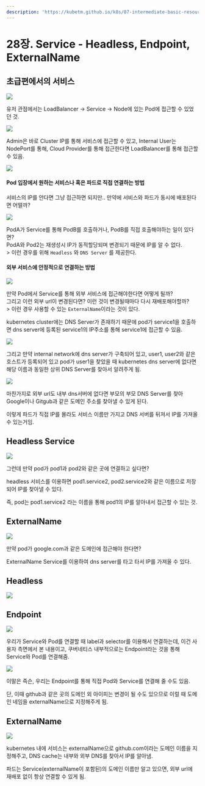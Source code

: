 ```yaml
---
description: 'https://kubetm.github.io/k8s/07-intermediate-basic-resource/service/'
---
```


# 28장. Service - Headless, Endpoint, ExternalName

## 초급편에서의 서비스

![](../../.gitbook/assets/image%20%28135%29.png)



유저 관점에서는 LoadBalancer  -&gt; Service -&gt; Node에 있는 Pod에 접근할 수 있었던 것.

![](../../.gitbook/assets/image%20%28134%29.png)

Admin은 바로 Cluster IP를 통해 서비스에 접근할 수 있고, Internal User는 NodePort를 통해, Cloud Provider를 통해 접근한다면 LoadBalancer를 통해 접근할 수 있음.  


![](../../.gitbook/assets/image%20%28153%29.png)

#### Pod 입장에서 원하는 서비스나 혹은 파드로 직접 연결하는 방법

서비스의 IP를 안다면 그냥 접근하면 되지만.. 만약에 서비스와 파드가 동시에 배포된다면 어떨까?

![](../../.gitbook/assets/image%20%28123%29.png)

PodA가 Service를 통해 PodB를 호출하거나, PodB를 직접 호출해야하는 일이 있다면?  
PodA와 Pod2는 재생성시 IP가 동적할당되며 변경되기 때문에 IP를 알 수 없다.  
&gt;  이런 경우를 위해 `Headless` 와 `DNS Server` 를 제공한다.

#### 외부 서비스에 안정적으로 연결하는 방법

![](../../.gitbook/assets/image%20%28114%29.png)

만약 Pod에서 Service를 통해 외부 서비스에 접근해야한다면 어떻게 될까?  
그리고 이런 외부 url이 변경된다면? 이런 것이 변경될때마다 다시 재배포해야할까?  
&gt; 이런 경우 사용할 수 있는 `ExternalName`이라는 것이 있다.

kubernetes cluster에는 DNS Server가 존재하기 때문에 pod가 service1을 호출하면 dns server에 등록된 service1의 IP주소를 통해 service1에 접근할 수 있음.

![](../../.gitbook/assets/image%20%28128%29.png)

그리고 만약 internal network에 dns server가 구축되어 있고, user1, user2와 같은 호스트가 등록되어 있고 pod가 user1을 찾았을 때 kubernetes dns server에 없다면 해당 이름과 동일한 상위 DNS Server를 찾아서 알려주게 됨.

![](../../.gitbook/assets/image%20%28136%29.png)

마찬가지로 외부 url도 내부 dns서버에 없다면 부모의 부모 DNS Server를 찾아 Google이나 Gitgub과 같은 도메인 주소를 찾아낼 수 있게 된다.

이렇게 파드가 직접 IP를 몰라도 서비스 이름만 가지고 DNS 서버를 뒤져서 IP를 가져올 수 있는거임.

## Headless Service

![](../../.gitbook/assets/image%20%28124%29.png)

그런데 만약 pod가 pod1과 pod2와 같은 곳에 연결하고 싶다면?

headless 서비스를 이용하면 pod1.service2, pod2.service2와 같은 이름으로 저장되어 IP를 찾아낼 수 있다.

 즉, pod는 pod1.service2 라는 이름을 통해 pod1의 IP를 알아내서 접근할 수 있는 것.

## ExternalName

![](../../.gitbook/assets/image%20%28132%29.png)

만약 pod가 google.com과 같은 도메인에 접근해야 한다면?

ExternalName Service를 이용하여 dns server를 타고 타서 IP를 가져올 수 있다.

## Headless

![](../../.gitbook/assets/image%20%28137%29.png)

## Endpoint

![](../../.gitbook/assets/image%20%28131%29.png)



우리가 Service와 Pod를 연결할 때 label과 selector를 이용해서 연결하는데, 이건 사용자 측면에서 본 내용이고, 쿠버네티스 내부적으로는 Endpoint라는 것을 통해 Service와 Pod를 연결해줌.

![](../../.gitbook/assets/image%20%28129%29.png)

이말은 즉슨, 우리는 Endpoint를 통해 직접 Pod와 Service를 연결해 줄 수도 있음.

 단, 이때 github과 같은 곳의 도메인 외 아이피는 변경이 될 수도 있으므로 이럴 때 도메인 네임을 externalName으로 지정해주게 됨.

## ExternalName



![](../../.gitbook/assets/image%20%28140%29.png)

kubernetes 내에 서비스는 externalName으로 github.com이라는 도메인 이름을 지정해주고, DNS cache는 내부와 외부 DNS를 찾아서 IP를 알아냄.

 파드는 Service\(externalName이 포함된\)의 도메인 이름만 알고 있으면, 외부 url에 재배포 없이 항상 연결할 수 있게 됨.





